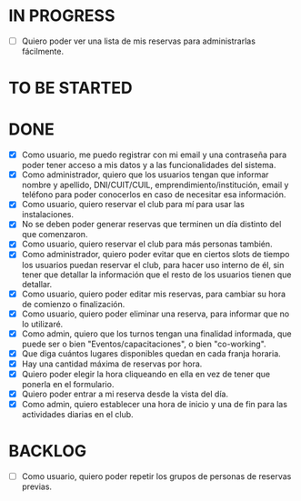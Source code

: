 # IN PROGRESS
- [ ] Quiero poder ver una lista de mis reservas para administrarlas fácilmente.

# TO BE STARTED

# DONE
- [x] Como usuario, me puedo registrar con mi email y una contraseña para poder tener acceso a mis datos y a las funcionalidades del sistema.
- [x] Como administrador, quiero que los usuarios tengan que informar nombre y apellido, DNI/CUIT/CUIL, emprendimiento/institución, email y teléfono para poder conocerlos en caso de necesitar esa información.
- [x] Como usuario, quiero reservar el club para mí para usar las instalaciones.
- [x] No se deben poder generar reservas que terminen un día distinto del que comenzaron.
- [x] Como usuario, quiero reservar el club para más personas también.
- [x] Como administrador, quiero poder evitar que en ciertos slots de tiempo los usuarios puedan reservar el club, para hacer uso interno de él, sin tener que detallar la información que el resto de los usuarios tienen que detallar.
- [x] Como usuario, quiero poder editar mis reservas, para cambiar su hora de comienzo o finalización.
- [x] Como usuario, quiero poder eliminar una reserva, para informar que no lo utilizaré.
- [x] Como admin, quiero que los turnos tengan una finalidad informada, que puede ser o bien "Eventos/capacitaciones", o bien "co-working".
- [x] Que diga cuántos lugares disponibles quedan en cada franja horaria.
- [x] Hay una cantidad máxima de reservas por hora.
- [x] Quiero poder elegir la hora cliqueando en ella en vez de tener que ponerla en el formulario.
- [x] Quiero poder entrar a mi reserva desde la vista del día.
- [x] Como admin, quiero establecer una hora de inicio y una de fin para las actividades diarias en el club.

# BACKLOG
- [ ] Como usuario, quiero poder repetir los grupos de personas de reservas previas.
